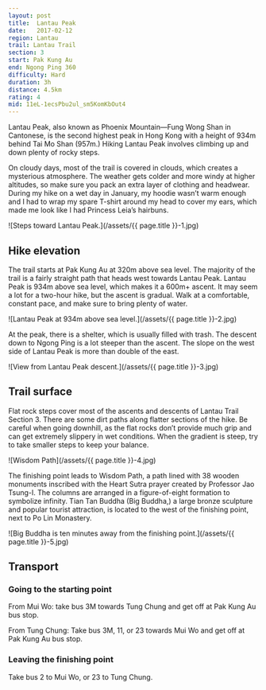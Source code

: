 ```yaml
---
layout: post
title:  Lantau Peak
date:   2017-02-12
region: Lantau
trail: Lantau Trail
section: 3
start: Pak Kung Au
end: Ngong Ping 360
difficulty: Hard
duration: 3h
distance: 4.5km
rating: 4
mid: 11eL-1ecsPbu2ul_sm5KomKbOut4
---
```

Lantau Peak, also known as Phoenix Mountain—Fung Wong Shan in Cantonese, is the second highest peak in Hong Kong with a height of 934m behind Tai Mo Shan (957m.) Hiking Lantau Peak involves climbing up and down plenty of rocky steps.

On cloudy days, most of the trail is covered in clouds, which creates a mysterious atmosphere. The weather gets colder and more windy at higher altitudes, so make sure you pack an extra layer of clothing and headwear. During my hike on a wet day in January, my hoodie wasn’t warm enough and I had to wrap my spare T-shirt around my head to cover my ears, which made me look like I had Princess Leia’s hairbuns.

![Steps toward Lantau Peak.](/assets/{{ page.title }}-1.jpg)

## Hike elevation

The trail starts at Pak Kung Au at 320m above sea level. The majority of the trail is a fairly straight path that heads west towards Lantau Peak. Lantau Peak is 934m above sea level, which makes it a 600m+ ascent. It may seem a lot for a two-hour hike, but the ascent is gradual. Walk at a comfortable, constant pace, and make sure to bring plenty of water.

![Lantau Peak at 934m above sea level.](/assets/{{ page.title }}-2.jpg)

At the peak, there is a shelter, which is usually filled with trash. The descent down to Ngong Ping is a lot steeper than the ascent. The slope on the west side of Lantau Peak is more than double of the east.

![View from Lantau Peak descent.](/assets/{{ page.title }}-3.jpg)

## Trail surface

Flat rock steps cover most of the ascents and descents of Lantau Trail Section 3. There are some dirt paths along flatter sections of the hike. Be careful when going downhill, as the flat rocks don’t provide much grip and can get extremely slippery in wet conditions. When the gradient is steep, try to take smaller steps to keep your balance.

![Wisdom Path](/assets/{{ page.title }}-4.jpg)

The finishing point leads to Wisdom Path, a path lined with 38 wooden monuments inscribed with the Heart Sutra prayer created by Professor Jao Tsung-I. The columns are arranged in a figure-of-eight formation to symbolize infinity.  Tian Tan Buddha (Big Buddha,) a large bronze sculpture and popular tourist attraction, is located to the west of the finishing point, next to Po Lin Monastery.

![Big Buddha is ten minutes away from the finishing point.](/assets/{{ page.title }}-5.jpg)

## Transport

### Going to the starting point

From Mui Wo: take bus 3M towards Tung Chung and get off at Pak Kung Au bus stop.

From Tung Chung: Take bus 3M, 11, or 23 towards Mui Wo and get off at Pak Kung Au bus stop.

### Leaving the finishing point

Take bus 2 to Mui Wo, or 23 to Tung Chung.